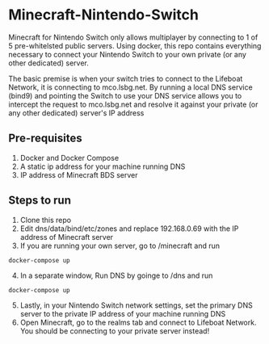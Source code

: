 # Minecraft-Nintendo-Switch

Minecraft for Nintendo Switch only allows multiplayer by connecting to 1 of 5 pre-whitelsted public servers. Using docker, this repo contains everything necessary to connect your Nintendo Switch to your own private (or any other dedicated) server.

The basic premise is when your switch tries to connect to the Lifeboat Network, it is connecting to mco.lsbg.net. By running a local DNS service (bind9) and pointing the Switch to use your DNS service allows you to intercept the request to mco.lsbg.net and resolve it against your private (or any other dedicated) server's IP address

## Pre-requisites
1. Docker and Docker Compose
2. A static ip address for your machine running DNS
3. IP address of Minecraft BDS server

## Steps to run
1. Clone this repo
2. Edit dns/data/bind/etc/zones and replace 192.168.0.69 with the IP address of Minecraft server
3. If you are running your own server, go to /minecraft and run 
```
docker-compose up
```
4. In a separate window, Run DNS by goinge to /dns and run
```
docker-compose up
```
5. Lastly, in your Nintendo Switch network settings, set the primary DNS server to the private IP address of your machine running DNS
6. Open Minecraft, go to the realms tab and connect to Lifeboat Network. You should be connecting to your private server instead!
